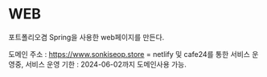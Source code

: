# WEB
포트폴리오겸 Spring을 사용한 web페이지를 만든다.

도메인 주소 : https://www.sonkiseop.store = netlify 및 cafe24를 통한 서비스 운영중, 서비스 운영 기한 : 2024-06-02까지 도메인사용 가능.
